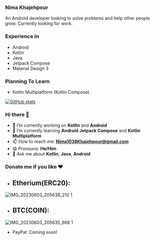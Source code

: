 ### Nima Khajehpour

An Android developer looking to solve problems and help other people grow. Currently looking for work.

### Experience In

  - Android
  - Kotlin
  - Java
  - Jetpack Compose
  - Material Design 3
  
 ### Planning To Learn
  
  - Kotlin Multiplatform (Kotlin Compose)
  

[![GitHub stats](https://github-readme-stats.vercel.app/api?username=NimaKhajehpour&show_icons=true&theme=transparent)](https://github.com/NimaKhajehpour)

### Hi there 👋

- 🔭 I’m currently working on **Kotlin** and **Android**
- 🌱 I’m currently learning **Android Jetpack Compose** and **Kotlin Multiplatform**
- 📫 How to reach me: **Nima1038Khajehpour@gmail.com**
- 😄 Pronouns: **He/Him**
- 💬 Ask me about **Kotlin**, **Java**, **Android**

### Donate me if you like ❤

- ## Etherium(ERC20):

![IMG_20230603_205638_210 1](https://github.com/NimaKhajehpour/NimaKhajehpour/assets/123193175/43bdcb1b-673b-4445-a679-f72329f2f8bf)

- ## BTC(COIN):

![IMG_20230603_205635_968 1](https://github.com/NimaKhajehpour/NimaKhajehpour/assets/123193175/0ebedaf1-b67c-4a33-aabb-f9fd7f3ea2fc)

- PayPal: Coming soon!


